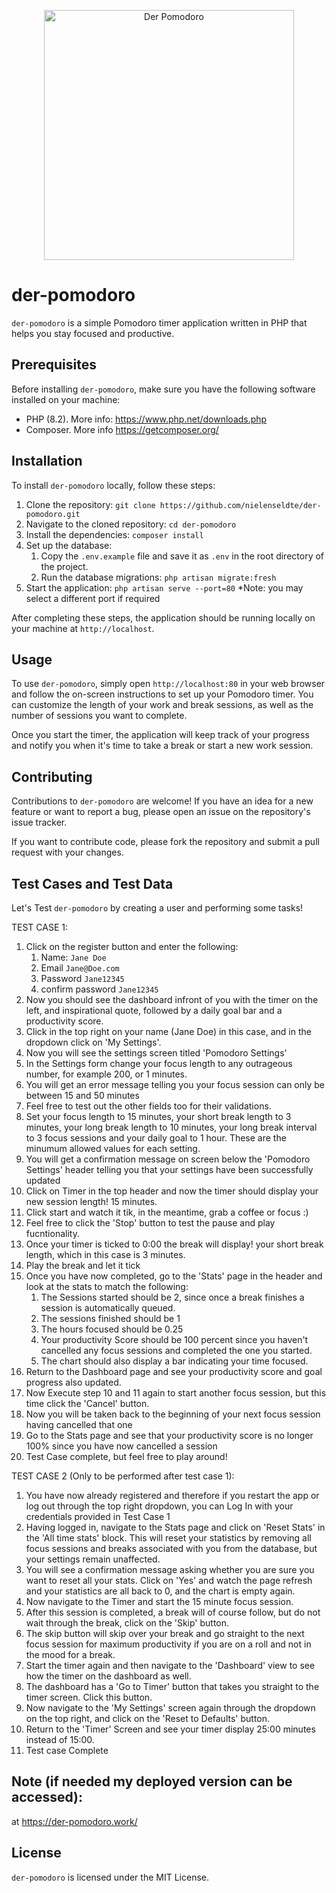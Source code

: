 <p align="center"><a href="https://der-pomodoro.work" target="_blank"><img src="https://github.com/otrsw/der-pomodoro-main/blob/master/public/logo/logo.png" width="400" alt="Der Pomodoro"></a></p>


# der-pomodoro

`der-pomodoro` is a simple Pomodoro timer application written in PHP that helps you stay focused and productive.

## Prerequisites

Before installing `der-pomodoro`, make sure you have the following software installed on your machine:

- PHP (8.2). More info: https://www.php.net/downloads.php
- Composer. More info https://getcomposer.org/

## Installation

To install `der-pomodoro` locally, follow these steps:

1. Clone the repository: `git clone https://github.com/nielenseldte/der-pomodoro.git`
2. Navigate to the cloned repository: `cd der-pomodoro`
3. Install the dependencies: `composer install`
4. Set up the database:
    1. Copy the `.env.example` file and save it as `.env` in the root directory of the project.
    2. Run the database migrations: `php artisan migrate:fresh`
5. Start the application: `php artisan serve --port=80`  *Note: you may select a different port if required

After completing these steps, the application should be running locally on your machine at `http://localhost`.

## Usage

To use `der-pomodoro`, simply open `http://localhost:80` in your web browser and follow the on-screen instructions to set up your Pomodoro timer. You can customize the length of your work and break sessions, as well as the number of sessions you want to complete.

Once you start the timer, the application will keep track of your progress and notify you when it's time to take a break or start a new work session.

## Contributing

Contributions to `der-pomodoro` are welcome! If you have an idea for a new feature or want to report a bug, please open an issue on the repository's issue tracker.

If you want to contribute code, please fork the repository and submit a pull request with your changes.

## Test Cases and Test Data

Let's Test `der-pomodoro` by creating a user and performing some tasks!

TEST CASE 1:

1. Click on the register button and enter the following:
    1. Name: `Jane Doe`
    2. Email `Jane@Doe.com`
    3. Password `Jane12345`
    4. confirm password `Jane12345`
2. Now you should see the dashboard infront of you with the timer on the left, and inspirational quote, followed by a daily goal bar and a productivity score.
3. Click in the top right on your name (Jane Doe) in this case, and in the dropdown click on 'My Settings'.
4. Now you will see the settings screen titled 'Pomodoro Settings'
5. In the Settings form change your focus length to any outrageous number, for example 200, or 1 minutes.
6. You will get an error message telling you your focus session can only be between 15 and 50 minutes
7. Feel free to test out the other fields too for their validations.
8. Set your focus length to 15 minutes, your short break length to 3 minutes, your long break length to 10 minutes, your long break interval to 3 focus sessions and your daily goal to 1 hour. These are the minumum allowed values for each setting.
9. You will get a confirmation message on screen below the 'Pomodoro Settings' header telling you that your settings have been successfully updated
10. Click on Timer in the top header and now the timer should display your new session length! 15 minutes.
11. Click start and watch it tik, in the meantime, grab a coffee or focus :)
12. Feel free to click the 'Stop' button to test the pause and play fucntionality.
13. Once your timer is ticked to 0:00 the break will display! your short break length, which in this case is 3 minutes.
14. Play the break and let it tick
15. Once you have now completed, go to the 'Stats' page in the header and look at the stats to match the following:
    1. The Sessions started should be 2, since once a break finishes a session is automatically queued.
    2. The sessions finished should be 1
    3. The hours focused should be 0.25
    4. Your productivity Score should be 100 percent since you haven't cancelled any focus sessions and completed the one you started.
    5. The chart should also display a bar indicating your time focused.
16. Return to the Dashboard page and see your productivity score and goal progress also updated.
17. Now Execute step 10 and 11 again to start another focus session, but this time click the 'Cancel' button.
18. Now you will be taken back to the beginning of your next focus session having cancelled that one
19. Go to the Stats page and see that your productivity score is no longer 100% since you have now cancelled a session
20. Test Case complete, but feel free to play around!

TEST CASE 2 (Only to be performed after test case 1):

1. You have now already registered and therefore if you restart the app or log out through the top right dropdown, you can Log In with your credentials provided in Test Case 1
2. Having logged in, navigate to the Stats page and click on 'Reset Stats' in the 'All time stats' block. This will reset your statistics by removing all focus sessions and breaks associated with you from the database, but your settings remain unaffected.
3. You will see a confirmation message asking whether you are sure you want to reset all your stats. Click on 'Yes' and watch the page refresh and your statistics are all back to 0, and the chart is empty again.
4. Now navigate to the Timer and start the 15 minute focus session.
5. After this session is completed, a break will of course follow, but do not wait through the break, click on the 'Skip' button.
6. The skip button will skip over your break and go straight to the next focus session for maximum productivity if you are on a roll and not in the mood for a break.
7. Start the timer again and then navigate to the 'Dashboard' view to see how the timer on the dashboard as well.
8. The dashboard has a 'Go to Timer' button that takes you straight to the timer screen. Click this button. 
9. Now navigate to the 'My Settings' screen again through the dropdown on the top right, and click on the 'Reset to Defaults' button.
10. Return to the 'Timer' Screen and see your timer display 25:00 minutes instead of 15:00.
11. Test case Complete

## Note (if needed my deployed version can be accessed):
 at https://der-pomodoro.work/

## License

`der-pomodoro` is licensed under the MIT License.
